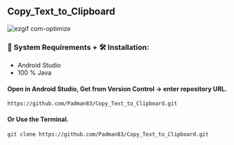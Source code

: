 ## Copy_Text_to_Clipboard

![ezgif com-optimize](https://user-images.githubusercontent.com/45048950/95485305-1e359480-09c4-11eb-8f6e-b46ab8a0f8cd.gif)

### 🧰 System Requirements + 🛠️ Installation:

* Android Studio
* 100 % Java

#### Open in Android Studio, Get from Version Control -> enter repository URL.

```
https://github.com/Padman83/Copy_Text_to_Clipboard.git
```

#### Or Use the Terminal.

```
git clone https://github.com/Padman83/Copy_Text_to_Clipboard.git
